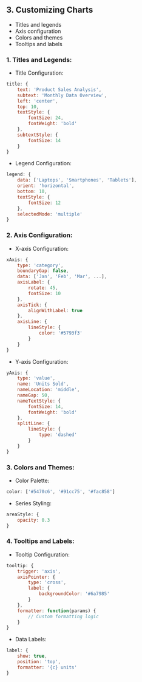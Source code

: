 ## 3. Customizing Charts
- Titles and legends
- Axis configuration
- Colors and themes
- Tooltips and labels

### 1. Titles and Legends:

- Title Configuration:
```js
title: {
    text: 'Product Sales Analysis',
    subtext: 'Monthly Data Overview',
    left: 'center',
    top: 10,
    textStyle: {
        fontSize: 24,
        fontWeight: 'bold'
    },
    subtextStyle: {
        fontSize: 14
    }
}
```
- Legend Configuration:
```js
legend: {
    data: ['Laptops', 'Smartphones', 'Tablets'],
    orient: 'horizontal',
    bottom: 10,
    textStyle: {
        fontSize: 12
    },
    selectedMode: 'multiple'
}
```

### 2. Axis Configuration:

- X-axis Configuration:
```js
xAxis: {
    type: 'category',
    boundaryGap: false,
    data: ['Jan', 'Feb', 'Mar', ...],
    axisLabel: {
        rotate: 45,
        fontSize: 10
    },
    axisTick: {
        alignWithLabel: true
    },
    axisLine: {
        lineStyle: {
            color: '#5793f3'
        }
    }
}
```
- Y-axis Configuration:
```js
yAxis: {
    type: 'value',
    name: 'Units Sold',
    nameLocation: 'middle',
    nameGap: 50,
    nameTextStyle: {
        fontSize: 14,
        fontWeight: 'bold'
    },
    splitLine: {
        lineStyle: {
            type: 'dashed'
        }
    }
}
```

### 3. Colors and Themes:
- Color Palette:
```js
color: ['#5470c6', '#91cc75', '#fac858']
```

- Series Styling:
```js
areaStyle: {
    opacity: 0.3
}
```

### 4. Tooltips and Labels:
- Tooltip Configuration:
```js
tooltip: {
    trigger: 'axis',
    axisPointer: {
        type: 'cross',
        label: {
            backgroundColor: '#6a7985'
        }
    },
    formatter: function(params) {
        // Custom formatting logic
    }
}
```
- Data Labels:
```js
label: {
    show: true,
    position: 'top',
    formatter: '{c} units'
}
```